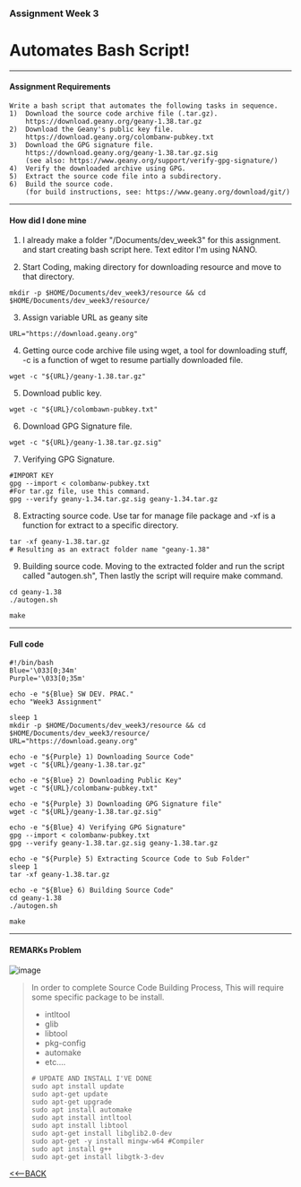 ### Assignment Week 3
# Automates Bash Script!

* * *

#### **Assignment Requirements**
```
Write a bash script that automates the following tasks in sequence.
1)  Download the source code archive file (.tar.gz).
    https://download.geany.org/geany-1.38.tar.gz
2)  Download the Geany's public key file.
    https://download.geany.org/colombanw-pubkey.txt
3)  Download the GPG signature file.
    https://download.geany.org/geany-1.38.tar.gz.sig
    (see also: https://www.geany.org/support/verify-gpg-signature/)
4)  Verify the downloaded archive using GPG.
5)  Extract the source code file into a subdirectory.
6)  Build the source code.
    (for build instructions, see: https://www.geany.org/download/git/)
```

* * *

#### **How did I done mine** 

1) I already make a folder "/Documents/dev_week3" for this assignment.
and start creating bash script here. Text editor I'm using NANO.

2) Start Coding, making directory for downloading resource and move to that directory.
```console
mkdir -p $HOME/Documents/dev_week3/resource && cd $HOME/Documents/dev_week3/resource/
```

3) Assign variable URL as geany site
```console
URL="https://download.geany.org"
```

4) Getting ource code archive file using wget, a tool for downloading stuff, -c is a function of wget to resume partially downloaded file.
```console
wget -c "${URL}/geany-1.38.tar.gz"
```

5) Download public key.
```console
wget -c "${URL}/colombawn-pubkey.txt"
```

6) Download GPG Signature file.
```console
wget -c "${URL}/geany-1.38.tar.gz.sig"
```

7) Verifying GPG Signature.
```console
#IMPORT KEY
gpg --import < colombanw-pubkey.txt
#For tar.gz file, use this command.
gpg --verify geany-1.34.tar.gz.sig geany-1.34.tar.gz
```

8) Extracting source code. Use tar for manage file package and -xf is a function for extract to a specific directory.
```console
tar -xf geany-1.38.tar.gz
# Resulting as an extract folder name "geany-1.38"
```

9) Building source code. Moving to the extracted folder and run the script called "autogen.sh", Then lastly the script will require make command.
```console
cd geany-1.38
./autogen.sh

make
```

* * *

#### Full code

```console
#!/bin/bash
Blue='\033[0;34m'
Purple='\033[0;35m'

echo -e "${Blue} SW DEV. PRAC."
echo "Week3 Assignment"

sleep 1
mkdir -p $HOME/Documents/dev_week3/resource && cd $HOME/Documents/dev_week3/resource/
URL="https://download.geany.org"

echo -e "${Purple} 1) Downloading Source Code"
wget -c "${URL}/geany-1.38.tar.gz"

echo -e "${Blue} 2) Downloading Public Key"
wget -c "${URL}/colombanw-pubkey.txt"

echo -e "${Purple} 3) Downloading GPG Signature file"
wget -c "${URL}/geany-1.38.tar.gz.sig"

echo -e "${Blue} 4) Verifying GPG Signature"
gpg --import < colombanw-pubkey.txt
gpg --verify geany-1.38.tar.gz.sig geany-1.38.tar.gz

echo -e "${Purple} 5) Extracting Scource Code to Sub Folder"
sleep 1
tar -xf geany-1.38.tar.gz 

echo -e "${Blue} 6) Building Source Code"
cd geany-1.38
./autogen.sh

make

```

* * *

#### REMARKs Problem
![image](https://user-images.githubusercontent.com/109336369/184209414-47b1a24c-2c5b-4771-a913-f8ce7b93532c.png)

> In order to complete Source Code Building Process, This will require some specific package to be install.
> - intltool 
> - glib
> - libtool
> - pkg-config
> - automake
> - etc....
>
> ```console
> # UPDATE AND INSTALL I'VE DONE
> sudo apt install update
> sudo apt-get update
> sudo apt-get upgrade
> sudo apt install automake
> sudo apt install intltool
> sudo apt install libtool
> sudo apt-get install libglib2.0-dev
> sudo apt-get -y install mingw-w64 #Compiler
> sudo apt install g++
> sudo apt-get install libgtk-3-dev
> ```

[<<--BACK](../)
